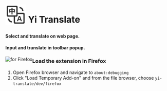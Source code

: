 # <sub><img src="/src/icons/翻译line.png" width=64px height=64px></sub> Yi Translate

#### Select and translate on web page.
#### Input and translate in toolbar popup.

[<img src="https://addons.cdn.mozilla.net/static/img/addons-buttons/AMO-button_1.png" align="left" alt="for Firefox">](https://addons.mozilla.org/firefox/addon/yi-translate/)


<!-- ### Load the extension in Chrome

1. Open Chrome browser and navigate to `chrome://extensions`
2. Select "Developer Mode" and then click "Load unpacked extension..."
3. From the file browser, choose to `yi-translate/dev/chrome` -->

### Load the extension in Firefox

1. Open Firefox browser and navigate to `about:debugging`
2. Click "Load Temporary Add-on" and from the file browser, choose `yi-translate/dev/firefox`
